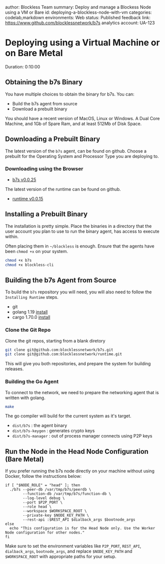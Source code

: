 
author: Blockless Team
summary: Deploy and manage a Blockess Node using a VM or Bare
id: deploying-a-blockless-node-with-vm
categories: codelab,markdown
environments: Web
status: Published
feedback link: https://www.github.com/blocklessnetwork/b7s
analytics account: UA-123

# Deploying using a Virtual Machine or on Bare Metal
Duration: 0:10:00

## Obtaining the b7s Binary

You have multiple choices to obtain the binary for b7s. You can:

* Build the b7s agent from source
* Download a prebuilt binary

You should have a recent version of MacOS, Linux or Windows. A Dual Core Machine, and 1Gb of Spare Ram, and at least 512Mb of Disk Space.

## Downloading a Prebuilt Binary

The latest version of the `b7s` agent, can be found on github. Choose a prebuilt for the Operating System and Processor Type you are deploying to.

### Downloading using the Browser

* [b7s v0.0.25](https://github.com/blocklessnetwork/b7s/releases/tag/v0.0.25)

The latest version of the runtime can be found on github. 

* [runtime v0.0.15](https://github.com/blocklessnetwork/runtime/releases/tag/v0.0.15)

## Installing a Prebuilt Binary

The installation is pretty simple. Place the binaries in a directory that the user account you plan to use to run the binary agent, has access to execute within. 

Often placing them in `~/blockless` is enough. Ensure that the agents have been `chmod +x` on your system.

```bash
chmod +x b7s
chmod +x blockless-cli
```

## Building the b7s Agent from Source

To build the `b7s` repository you will need, you will also need to follow the `Installing Runtime` steps.

* git
* golang 1.19 [install](https://go.dev/doc/install)
* cargo 1.70.0  [install](https://doc.rust-lang.org/cargo/getting-started/installation.html)

### Clone the Git Repo

Clone the git repos, starting from a blank diretory

```bash
git clone git@github.com:blocklessnetwork/b7s.git
git clone git@github.com:blocklessnetwork/runtime.git
```

This will give you both repositories, and prepare the system for building releases.

### Building the Go Agent

To connect to the network, we need to prepare the networking agent that is written with golang. 

```bash
make
```
The go compiler will build for the current system as it's target.

* `dist/b7s` : the agent binary
* `dist/b7s-keygen` : generates crypto keys
* `dist/b7s-manager` : out of process manager connects using P2P keys

## Run the Node in the Head Node Configuration (Bare Metal)

If you prefer running the b7s node directly on your machine without using Docker, follow the instructions below:

    if [ "$NODE_ROLE" = "head" ]; then
      ./b7s --peer-db /var/tmp/b7s/peerdb \
            --function-db /var/tmp/b7s/function-db \
            --log-level debug \
            --port $P2P_PORT \
            --role head \
            --workspace $WORKSPACE_ROOT \
            --private-key $NODE_KEY_PATH \
            --rest-api :$REST_API $dialback_args $bootnode_args
    else
      echo "This configuration is for the Head Node only. Use the Worker Node configuration for other nodes."
    fi

Make sure to set the environment variables like `P2P_PORT`, `REST_API`, `dialback_args`, `bootnode_args`, and replace `$NODE_KEY_PATH` and `$WORKSPACE_ROOT` with appropriate paths for your setup.